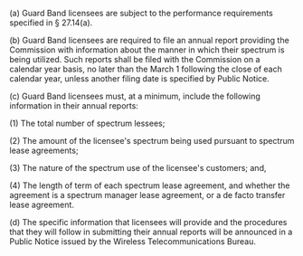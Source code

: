 (a) Guard Band licensees are subject to the performance requirements specified in § 27.14(a).

(b) Guard Band licensees are required to file an annual report providing the Commission with information about the manner in which their spectrum is being utilized. Such reports shall be filed with the Commission on a calendar year basis, no later than the March 1 following the close of each calendar year, unless another filing date is specified by Public Notice.

(c) Guard Band licensees must, at a minimum, include the following information in their annual reports:

(1) The total number of spectrum lessees;

(2) The amount of the licensee's spectrum being used pursuant to spectrum lease agreements;

(3) The nature of the spectrum use of the licensee's customers; and,

(4) The length of term of each spectrum lease agreement, and whether the agreement is a spectrum manager lease agreement, or a de facto transfer lease agreement.

(d) The specific information that licensees will provide and the procedures that they will follow in submitting their annual reports will be announced in a Public Notice issued by the Wireless Telecommunications Bureau.

